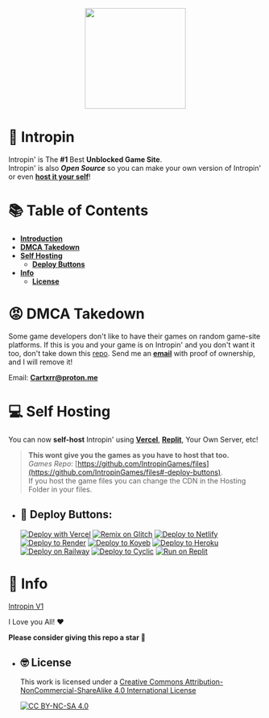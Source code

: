 <p align="center"><img style="height: 200px;" src="https://Intropingames.github.io/Assests/Imgs/Logo.png"></p>

# 🚈 Intropin
Intropin' is The **#1** Best **Unblocked Game Site**. <br>
Intropin' is also ***Open Source*** so you can make your own version of Intropin' or even [**host it your self**](#-self-hosting)!

# 📚 Table of Contents

* [**Introduction**](#-Intropin)
* [**DMCA Takedown**](#-dmca-takedown)
* [**Self Hosting**](#-self-hosting)
    - [**Deploy Buttons**](#-deploy-buttons)
* [**Info**](#-info)
    - [**License**](#-license)

# 😡 DMCA Takedown
Some game developers don't like to have their games on random game-site platforms. If this is you and your game is on Intropin' and you don't want it too, don't take down this [repo](https://github.com/IntropinGames/files). Send me an [**email**](mailto:Cartxrr@proton.me) with proof of ownership, and I will remove it!

Email: [**Cartxrr@proton.me**](mailto:Cartxrr@proton.me)

# 💻 Self Hosting
You can now **self-host** Intropin' using [**Vercel**](https://vercel.com), [**Replit**](https://replit.com), Your Own Server, etc!  

> **This wont give you the games as you have to host that too.** <br>
*Games Repo*: [https://github.com/IntropinGames/files](https://github.com/IntropinGames/files#-deploy-buttons). <br>
If you host the game files you can change the CDN in the Hosting Folder in your files.

+ ## 🎁 Deploy Buttons:

    [![Deploy with Vercel](https://binbashbanana.github.io/deploy-buttons/buttons/remade/vercel.svg)](https://vercel.com/new/clone?repository-url=https://github.com/IntropinGames/IntropinGames.github.io/tree/main)
[![Remix on Glitch](https://binbashbanana.github.io/deploy-buttons/buttons/remade/glitch.svg)](https://glitch.com/edit/#!/import/github/IntropinGames/IntropinGames.github.io)
[![Deploy to Netlify](https://binbashbanana.github.io/deploy-buttons/buttons/remade/netlify.svg)](https://app.netlify.com/start/deploy?repository=https://github.com/IntropinGames/IntropinGames.github.io/tree/main)
[![Deploy to Render](https://binbashbanana.github.io/deploy-buttons/buttons/remade/render.svg)](https://render.com/deploy?repo=https://github.com/IntropinGames/IntropinGames.github.io/tree/main)
[![Deploy to Koyeb](https://binbashbanana.github.io/deploy-buttons/buttons/remade/koyeb.svg)](https://app.koyeb.com/deploy?type=git&repository=github.com/IntropinGames/IntropinGames.github.io/tree/main)
[![Deploy to Heroku](https://binbashbanana.github.io/deploy-buttons/buttons/remade/heroku.svg)](https://heroku.com/deploy/?template=https://github.com/IntropinGames/IntropinGames.github.io/tree/main)
[![Deploy on Railway](https://binbashbanana.github.io/deploy-buttons/buttons/remade/railway.svg)](https://railway.app/new/template?template=https://github.com/IntropinGames/IntropinGames.github.io/tree/main)
[![Deploy to Cyclic](https://binbashbanana.github.io/deploy-buttons/buttons/remade/cyclic.svg)](https://app.cyclic.sh/api/app/deploy/IntropinGames/IntropinGames.github.io)
[![Run on Replit](https://binbashbanana.github.io/deploy-buttons/buttons/remade/replit.svg)](https://replit.com/github/IntropinGames/IntropinGames.github.io)

# 📜 Info
[Intropin V1](https://github.com/IntropinGames/v1)

I Love you All! ❤

**Please consider giving this repo a star 🌟**

+ ## 🤓 License
    This work is licensed under a
    [Creative Commons Attribution-NonCommercial-ShareAlike 4.0 International License](http://creativecommons.org/licenses/by-nc-sa/4.0)

    [![CC BY-NC-SA 4.0](https://licensebuttons.net/l/by-nc-sa/4.0/88x31.png)](http://creativecommons.org/licenses/by-nc-sa/4.0/) 